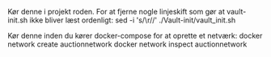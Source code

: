 Kør denne i projekt roden.
For at fjerne nogle linjeskift som gør at vault-init.sh ikke bliver læst ordenligt:
sed -i 's/\r//' ./Vault-init/vault_init.sh

Kør denne inden du kører docker-compose for at oprette et netværk:
docker network create auctionnetwork
docker network inspect auctionnetwork


